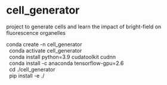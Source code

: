 # cell_generator
project to generate cells and learn the impact of bright-field on fluorescence organelles

conda create -n cell_generator\
&nbsp;
conda activate cell_generator\
&nbsp;
conda install python=3.9 cudatoolkit cudnn\
&nbsp;
conda install -c anaconda tensorflow-gpu=2.6\
&nbsp;
cd ./cell_generator\
&nbsp;
pip install -e ./\
&nbsp;
